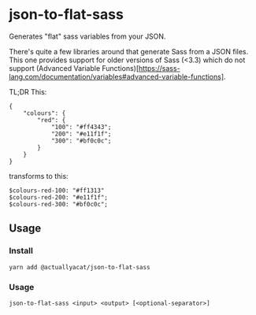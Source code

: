 # json-to-flat-sass

Generates "flat" sass variables from your JSON.

There's quite a few libraries around that generate Sass from a JSON files. This one provides support for older versions of Sass (<3.3) which do not support (Advanced Variable Functions)[https://sass-lang.com/documentation/variables#advanced-variable-functions]. 

TL;DR
This:
```
{ 
    "colours": {
        "red": {
            "100": "#ff4343";
            "200": "#e11f1f";
            "300": "#bf0c0c";
        }
    }
}
```
transforms to this:
```
$colours-red-100: "#ff1313"
$colours-red-200: "#e11f1f";
$colours-red-300: "#bf0c0c";
```



## Usage
### Install
```
yarn add @actuallyacat/json-to-flat-sass
```

### Usage
```
json-to-flat-sass <input> <output> [<optional-separator>]
```